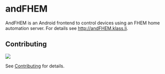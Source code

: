 andFHEM
=======

AndFHEM is an Android frontend to control devices using an FHEM home automation server. For details see http://andFHEM.klass.li.

## Contributing

![](https://github.com/klassm/andFHEM/workflows/Android%20CI/badge.svg)

See [Contributing](CONTRIBUTING.md) for details.
